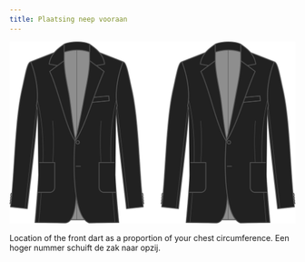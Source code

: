 ```yaml
---
title: Plaatsing neep vooraan
---
```


![Plaatsing neep vooraan](frontdartplacement.svg)

Location of the front dart as a proportion of your chest circumference. Een hoger nummer schuift de zak naar opzij.